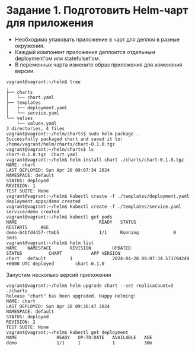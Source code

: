 # Задание 1. Подготовить Helm-чарт для приложения
- Необходимо упаковать приложение в чарт для деплоя в разные окружения.
- Каждый компонент приложения деплоится отдельным deployment’ом или statefulset’ом.
- В переменных чарта измените образ приложения для изменения версии.
```
vagrant@vagrant:~/helm$ tree
.
├── charts
│   └── chart.yaml
├── templates
│   ├── deployment.yaml
│   └── service.yaml
└── values
    └── values.yaml
3 directories, 4 files
vagrant@vagrant:~/helm/charts$ sudo helm package .
Successfully packaged chart and saved it to: /home/vagrant/helm/charts/chart-0.1.0.tgz
vagrant@vagrant:~/helm/charts$ ls
chart-0.1.0.tgz  Chart.yaml
vagrant@vagrant:~/helm$ helm install chart ./charts/chart-0.1.0.tgz
NAME: chart
LAST DEPLOYED: Sun Apr 28 09:07:34 2024
NAMESPACE: default
STATUS: deployed
REVISION: 1
TEST SUITE: None
vagrant@vagrant:~/helm$ kubectl create -f ./templates/deployment.yaml
deployment.apps/demo created
vagrant@vagrant:~/helm$ kubectl create -f ./templates/service.yaml
service/demo created
vagrant@vagrant:~/helm$ kubectl get pods
NAME                               READY   STATUS              RESTARTS     AGE
demo-b4bfd4457-rtmb5               1/1     Running             0            3m3s
vagrant@vagrant:~/helm$ helm list
NAME    NAMESPACE       REVISION        UPDATED                                 STATUS          CHART           APP VERSION
chart   default         1               2024-04-28 09:07:34.573794249 +0000 UTC deployed        chart-0.1.0
```
Запустим несколько версий приложения
```
vagrant@vagrant:~/helm$ helm upgrade chart --set replicaCount=3 ./charts
Release "chart" has been upgraded. Happy Helming!
NAME: chart
LAST DEPLOYED: Sun Apr 28 09:36:47 2024
NAMESPACE: default
STATUS: deployed
REVISION: 2
TEST SUITE: None
vagrant@vagrant:~/helm$ kubectl get deployment
NAME               READY   UP-TO-DATE   AVAILABLE   AGE
demo               1/1     1            1           30m

```
